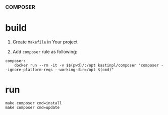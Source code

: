### COMPOSER

# build

1) Create `Makefile` in Your project

5) Add `composer` rule as following:
```
composer:
	docker run --rm -it -v $$(pwd)/:/opt kastinpl/composer "composer --ignore-platform-reqs --working-dir=/opt $(cmd)"
```

# run

```
make composer cmd=install
make composer cmd=update
```